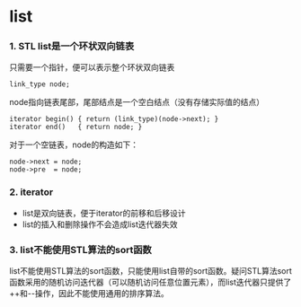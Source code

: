 # list

### 1. STL list是一个环状双向链表
只需要一个指针，便可以表示整个环状双向链表
```
link_type node;
```
node指向链表尾部，尾部结点是一个空白结点（没有存储实际值的结点）
```
iterator begin() { return (link_type)(node->next); }
iterator end()   { return node; }
```
对于一个空链表，node的构造如下：
```
node->next = node;
node->pre  = node;
```

### 2. iterator
* list是双向链表，便于iterator的前移和后移设计
* list的插入和删除操作不会造成list迭代器失效

### 3. list不能使用STL算法的sort函数
list不能使用STL算法的sort函数，只能使用list自带的sort函数。疑问STL算法sort函数采用的随机访问迭代器（可以随机访问任意位置元素），而list迭代器只提供了++和--操作，因此不能使用通用的排序算法。
